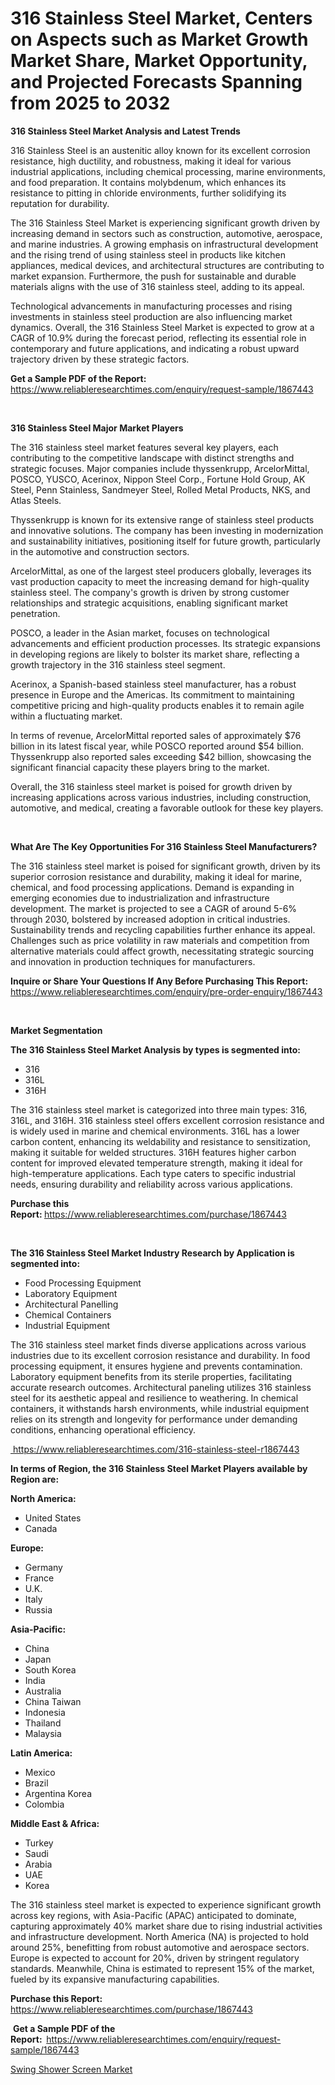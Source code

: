 <p><h1>316 Stainless Steel Market, Centers on Aspects such as Market Growth Market Share, Market Opportunity, and Projected Forecasts Spanning from 2025 to 2032</h1></p><p><strong>316 Stainless Steel Market Analysis and Latest Trends</strong></p>
<p><p>316 Stainless Steel is an austenitic alloy known for its excellent corrosion resistance, high ductility, and robustness, making it ideal for various industrial applications, including chemical processing, marine environments, and food preparation. It contains molybdenum, which enhances its resistance to pitting in chloride environments, further solidifying its reputation for durability.</p><p>The 316 Stainless Steel Market is experiencing significant growth driven by increasing demand in sectors such as construction, automotive, aerospace, and marine industries. A growing emphasis on infrastructural development and the rising trend of using stainless steel in products like kitchen appliances, medical devices, and architectural structures are contributing to market expansion. Furthermore, the push for sustainable and durable materials aligns with the use of 316 stainless steel, adding to its appeal.</p><p>Technological advancements in manufacturing processes and rising investments in stainless steel production are also influencing market dynamics. Overall, the 316 Stainless Steel Market is expected to grow at a CAGR of 10.9% during the forecast period, reflecting its essential role in contemporary and future applications, and indicating a robust upward trajectory driven by these strategic factors.</p></p>
<p><strong>Get a Sample PDF of the Report:&nbsp;</strong> <a href="https://www.reliableresearchtimes.com/enquiry/request-sample/1867443?utm_campaign=2267&utm_medium=2&utm_source=Github&utm_content=ia&utm_term=01042025&utm_id=316-stainless-steel">https://www.reliableresearchtimes.com/enquiry/request-sample/1867443</a></p>
<p>&nbsp;</p>
<p><strong>316 Stainless Steel Major Market Players</strong></p>
<p><p>The 316 stainless steel market features several key players, each contributing to the competitive landscape with distinct strengths and strategic focuses. Major companies include thyssenkrupp, ArcelorMittal, POSCO, YUSCO, Acerinox, Nippon Steel Corp., Fortune Hold Group, AK Steel, Penn Stainless, Sandmeyer Steel, Rolled Metal Products, NKS, and Atlas Steels.</p><p>Thyssenkrupp is known for its extensive range of stainless steel products and innovative solutions. The company has been investing in modernization and sustainability initiatives, positioning itself for future growth, particularly in the automotive and construction sectors.</p><p>ArcelorMittal, as one of the largest steel producers globally, leverages its vast production capacity to meet the increasing demand for high-quality stainless steel. The company's growth is driven by strong customer relationships and strategic acquisitions, enabling significant market penetration.</p><p>POSCO, a leader in the Asian market, focuses on technological advancements and efficient production processes. Its strategic expansions in developing regions are likely to bolster its market share, reflecting a growth trajectory in the 316 stainless steel segment.</p><p>Acerinox, a Spanish-based stainless steel manufacturer, has a robust presence in Europe and the Americas. Its commitment to maintaining competitive pricing and high-quality products enables it to remain agile within a fluctuating market.</p><p>In terms of revenue, ArcelorMittal reported sales of approximately $76 billion in its latest fiscal year, while POSCO reported around $54 billion. Thyssenkrupp also reported sales exceeding $42 billion, showcasing the significant financial capacity these players bring to the market.</p><p>Overall, the 316 stainless steel market is poised for growth driven by increasing applications across various industries, including construction, automotive, and medical, creating a favorable outlook for these key players.</p></p>
<p>&nbsp;</p>
<p><strong>What Are The Key Opportunities For 316 Stainless Steel Manufacturers?</strong></p>
<p><p>The 316 stainless steel market is poised for significant growth, driven by its superior corrosion resistance and durability, making it ideal for marine, chemical, and food processing applications. Demand is expanding in emerging economies due to industrialization and infrastructure development. The market is projected to see a CAGR of around 5-6% through 2030, bolstered by increased adoption in critical industries. Sustainability trends and recycling capabilities further enhance its appeal. Challenges such as price volatility in raw materials and competition from alternative materials could affect growth, necessitating strategic sourcing and innovation in production techniques for manufacturers.</p></p>
<p><strong>Inquire or Share Your Questions If Any Before Purchasing This Report:</strong> <a href="https://www.reliableresearchtimes.com/enquiry/pre-order-enquiry/1867443?utm_campaign=2267&utm_medium=2&utm_source=Github&utm_content=ia&utm_term=01042025&utm_id=316-stainless-steel">https://www.reliableresearchtimes.com/enquiry/pre-order-enquiry/1867443</a></p>
<p>&nbsp;</p>
<p><strong>Market Segmentation</strong></p>
<p><strong>The 316 Stainless Steel Market Analysis by types is segmented into:</strong></p>
<p><ul><li>316</li><li>316L</li><li>316H</li></ul></p>
<p><p>The 316 stainless steel market is categorized into three main types: 316, 316L, and 316H. 316 stainless steel offers excellent corrosion resistance and is widely used in marine and chemical environments. 316L has a lower carbon content, enhancing its weldability and resistance to sensitization, making it suitable for welded structures. 316H features higher carbon content for improved elevated temperature strength, making it ideal for high-temperature applications. Each type caters to specific industrial needs, ensuring durability and reliability across various applications.</p></p>
<p><strong>Purchase this Report:&nbsp;</strong><a href="https://www.reliableresearchtimes.com/purchase/1867443?utm_campaign=2267&utm_medium=2&utm_source=Github&utm_content=ia&utm_term=01042025&utm_id=316-stainless-steel">https://www.reliableresearchtimes.com/purchase/1867443</a></p>
<p>&nbsp;</p>
<p><strong>The 316 Stainless Steel Market Industry Research by Application is segmented into:</strong></p>
<p><ul><li>Food Processing Equipment</li><li>Laboratory Equipment</li><li>Architectural Panelling</li><li>Chemical Containers</li><li>Industrial Equipment</li></ul></p>
<p><p>The 316 stainless steel market finds diverse applications across various industries due to its excellent corrosion resistance and durability. In food processing equipment, it ensures hygiene and prevents contamination. Laboratory equipment benefits from its sterile properties, facilitating accurate research outcomes. Architectural paneling utilizes 316 stainless steel for its aesthetic appeal and resilience to weathering. In chemical containers, it withstands harsh environments, while industrial equipment relies on its strength and longevity for performance under demanding conditions, enhancing operational efficiency.</p></p>
<p><a href="https://www.reliableresearchtimes.com/316-stainless-steel-r1867443?utm_campaign=2267&utm_medium=2&utm_source=Github&utm_content=ia&utm_term=01042025&utm_id=316-stainless-steel">&nbsp;https://www.reliableresearchtimes.com/316-stainless-steel-r1867443</a></p>
<p><strong>In terms of Region, the 316 Stainless Steel Market Players available by Region are:</strong></p>
<p>
    <p> <strong> North America: </strong>
        <ul>
            <li>United States</li>
            <li>Canada</li>
        </ul>
        </p> 
    <p> <strong> Europe: </strong>
        <ul>
            <li>Germany</li>
            <li>France</li>
            <li>U.K.</li>
            <li>Italy</li>
            <li>Russia</li>
        </ul>
        </p> 
    <p> <strong> Asia-Pacific: </strong>
        <ul>
            <li>China</li>
            <li>Japan</li>
            <li>South Korea</li>
            <li>India</li>
            <li>Australia</li>
            <li>China Taiwan</li>
            <li>Indonesia</li>
            <li>Thailand</li>
            <li>Malaysia</li>
        </ul>
        </p> 
    <p> <strong> Latin America: </strong>
        <ul>
            <li>Mexico</li>
            <li>Brazil</li>
            <li>Argentina Korea</li>
            <li>Colombia</li>
        </ul>
        </p> 
    <p> <strong> Middle East & Africa: </strong>
        <ul>
            <li>Turkey</li>
            <li>Saudi</li>
            <li>Arabia</li>
            <li>UAE</li>
            <li>Korea</li>
        </ul>
    </p>
    </p>
<p><p>The 316 stainless steel market is expected to experience significant growth across key regions, with Asia-Pacific (APAC) anticipated to dominate, capturing approximately 40% market share due to rising industrial activities and infrastructure development. North America (NA) is projected to hold around 25%, benefitting from robust automotive and aerospace sectors. Europe is expected to account for 20%, driven by stringent regulatory standards. Meanwhile, China is estimated to represent 15% of the market, fueled by its expansive manufacturing capabilities.</p></p>
<p><strong>Purchase this Report: </strong><a href="https://www.reliableresearchtimes.com/purchase/1867443?utm_campaign=2267&utm_medium=2&utm_source=Github&utm_content=ia&utm_term=01042025&utm_id=316-stainless-steel">https://www.reliableresearchtimes.com/purchase/1867443</a></p>
<p>&nbsp;<strong>Get a Sample PDF of the Report:&nbsp;&nbsp;</strong><a href="https://www.reliableresearchtimes.com/enquiry/request-sample/1867443?utm_campaign=2267&utm_medium=2&utm_source=Github&utm_content=ia&utm_term=01042025&utm_id=316-stainless-steel">https://www.reliableresearchtimes.com/enquiry/request-sample/1867443</a></p>
<p><strong></strong></p>
<p><p><a href="https://github.com/klindsey95/Market-Research-Report-List-1/blob/main/swing-shower-screen-market.md?utm_campaign=2267&utm_medium=2&utm_source=Github&utm_content=ia&utm_term=01042025&utm_id=316-stainless-steel">Swing Shower Screen Market</a></p></p>